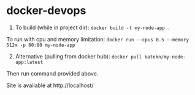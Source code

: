 # docker-devops

1) To build (while in project dir): 
`docker build -t my-node-app .`

To run with cpu and memory limitation: 
`docker run --cpus 0.5 --memory 512m -p 80:80 my-node-app`
    

2) Alternative (pulling from docker hub): 
 `docker pull katekn/my-node-app:latest`

Then run command provided above.

Site is available at http://localhost/
